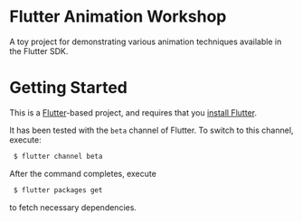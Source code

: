 # Flutter Animation Workshop

A toy project for demonstrating various animation techniques available in the Flutter SDK.

# Getting Started

This is a [Flutter](https://flutter.dev/)-based project, and requires that you [install Flutter](https://flutter.dev/docs/get-started/install).

It has been tested with the `beta` channel of Flutter. To switch to this channel, execute:
```bash
 $ flutter channel beta
```

After the command completes, execute
```bash
 $ flutter packages get
 ```
to fetch necessary dependencies.


